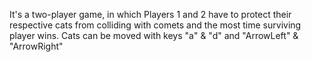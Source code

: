 It's a two-player game, in which Players 1 and 2 have to protect their respective cats from colliding with comets and the most time surviving player wins.
Cats can be moved with keys "a" & "d" and "ArrowLeft" & "ArrowRight"
